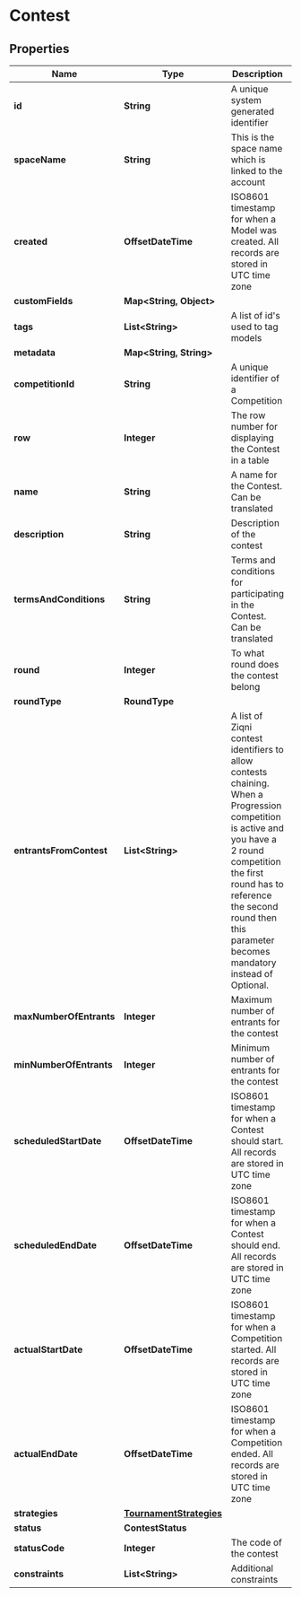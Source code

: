 

# Contest


## Properties

Name | Type | Description | Notes
------------ | ------------- | ------------- | -------------
**id** | **String** | A unique system generated identifier | 
**spaceName** | **String** | This is the space name which is linked to the account | 
**created** | **OffsetDateTime** | ISO8601 timestamp for when a Model was created. All records are stored in UTC time zone | 
**customFields** | **Map&lt;String, Object&gt;** |  |  [optional]
**tags** | **List&lt;String&gt;** | A list of id&#39;s used to tag models |  [optional]
**metadata** | **Map&lt;String, String&gt;** |  |  [optional]
**competitionId** | **String** | A unique identifier of a Competition | 
**row** | **Integer** | The row number for displaying the Contest in a table | 
**name** | **String** | A name for the Contest. Can be translated | 
**description** | **String** | Description of the contest |  [optional]
**termsAndConditions** | **String** | Terms and conditions for participating in the Contest. Can be translated |  [optional]
**round** | **Integer** | To what round does the contest belong | 
**roundType** | **RoundType** |  | 
**entrantsFromContest** | **List&lt;String&gt;** | A list of Ziqni contest identifiers to allow contests chaining. When a Progression competition is active and you have a 2 round competition the first round has to reference the second round then this parameter becomes mandatory instead of Optional. | 
**maxNumberOfEntrants** | **Integer** | Maximum number of entrants for the contest |  [optional]
**minNumberOfEntrants** | **Integer** | Minimum number of entrants for the contest | 
**scheduledStartDate** | **OffsetDateTime** | ISO8601 timestamp for when a Contest should start. All records are stored in UTC time zone | 
**scheduledEndDate** | **OffsetDateTime** | ISO8601 timestamp for when a Contest should end. All records are stored in UTC time zone | 
**actualStartDate** | **OffsetDateTime** | ISO8601 timestamp for when a Competition started. All records are stored in UTC time zone |  [optional] [readonly]
**actualEndDate** | **OffsetDateTime** | ISO8601 timestamp for when a Competition ended. All records are stored in UTC time zone |  [optional] [readonly]
**strategies** | [**TournamentStrategies**](TournamentStrategies.md) |  |  [optional]
**status** | **ContestStatus** |  | 
**statusCode** | **Integer** | The code of the contest |  [readonly]
**constraints** | **List&lt;String&gt;** | Additional constraints | 



